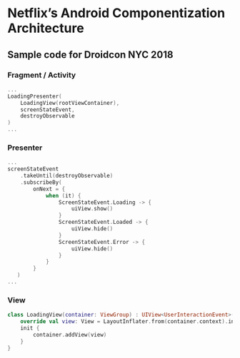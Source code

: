 # Netflix’s Android Componentization Architecture

## Sample code for Droidcon NYC 2018

### Fragment / Activity

~~~kotlin
...
LoadingPresenter(
    LoadingView(rootViewContainer),
    screenStateEvent,
    destroyObservable
)
...
~~~

### Presenter

~~~kotlin
...
screenStateEvent
    .takeUntil(destroyObservable)
    .subscribeBy(
        onNext = {
            when (it) {
                ScreenStateEvent.Loading -> {
                    uiView.show()
                }
                ScreenStateEvent.Loaded -> {
                    uiView.hide()
                }
                ScreenStateEvent.Error -> {
                    uiView.hide()
                }
            }
        }
   )
...   
~~~

### View

~~~kotlin
class LoadingView(container: ViewGroup) : UIView<UserInteractionEvent>(container) {
    override val view: View = LayoutInflater.from(container.context).inflate(R.layout.loading, container, false)
    init {
        container.addView(view)
    }
}
~~~

